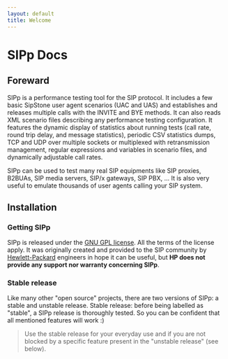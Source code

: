 ```yaml
---
layout: default
title: Welcome
---
```


# SIPp Docs

## Foreward

SIPp is a performance testing tool for the SIP protocol. It includes a few
basic SipStone user agent scenarios (UAC and UAS) and establishes and releases
multiple calls with the INVITE and BYE methods. It can also reads XML scenario
files describing any performance testing configuration. It features the dynamic
display of statistics about running tests (call rate, round trip delay, and
message statistics), periodic CSV statistics dumps, TCP and UDP over multiple
sockets or multiplexed with retransmission management, regular expressions and
variables in scenario files, and dynamically adjustable call rates.

SIPp can be used to test many real SIP equipments like SIP proxies, B2BUAs,
SIP media servers, SIP/x gateways, SIP PBX, ... It is also very useful to
emulate thousands of user agents calling your SIP system.

## Installation

### Getting SIPp

SIPp is released under the [GNU GPL
license](http://www.gnu.org/copyleft/gpl.html). All the terms of the license
apply. It was originally created and provided to the SIP community by
[Hewlett-Packard](http://www.hp.com) engineers in hope it can be useful, but
**HP does not provide any support nor warranty concerning SIPp**.

### Stable release

Like many other "open source" projects, there are two versions of SIPp:
a stable and unstable release. Stable release: before being labelled as
"stable", a SIPp release is thoroughly tested. So you can be confident that all
mentioned features will work :)

> Use the stable release for your everyday use and if you are not blocked by
a specific feature present in the "unstable release" (see below).
